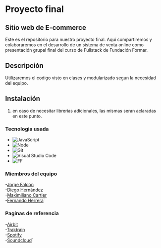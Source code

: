 # Proyecto final

## Sitio web de E-commerce 

Este es el repositorio para nuestro proyecto final. Aquí compartiremos y colaboraremos en el desarrollo de un sistema de venta online como presentación grupal final del curso de Fullstack de Fundación Formar.

## Descripción

Utilizaremos el codigo visto en clases y modularizado segun la necesidad del equipo.

## Instalación

1. en caso de necesitar librerias adicionales, las mismas seran aclaradas en este punto.

### Tecnologia usada

- ![JavaScript](https://img.shields.io/badge/JavaScript-<Latest>-yellow)
- ![Node](https://img.shields.io/badge/Node-<Latest>-green)
- ![Git](https://img.shields.io/badge/Git-<Latest>-orange)
- ![Visual Studio Code](https://img.shields.io/badge/VS%20Code-<Latest>-blueviolet)
- ![FF](https://img.shields.io/badge/Fundación-<Formar>-blue)

### Miembros del equipo

-[Jorge Falcón](https://github.com/Luckyjorge)  
-[Diego Hernández](https://github.com//drinjour)  
-[Maximiliano Cartier](https://github.com/MaxiCartier)  
-[Fernando Herrera](https://github.com/fherrera2190)`

### Paginas de referencia

-[Airbit](https://airbit.com/explore)  
-[Traktrain](https://traktrain.com)  
-[Spotify](https://open.spotify.com)  
-[Soundcloud](https://soundcloud.com/discover)`

